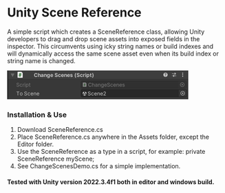 # Unity Scene Reference


A simple script which creates a SceneReference class, allowing Unity developers to drag and drop scene assets into exposed fields in the inspector. This circumvents using icky string names or build indexes and will dynamically access the same scene asset even when its build index or string name is changed.

![alt text](ChangeScenesSetup.png "Title")

### Installation & Use
1. Download SceneReference.cs
2. Place SceneReference.cs anywhere in the Assets folder, except the Editor folder.
3. Use the SceneReference as a type in a script, for example: private SceneReference myScene; 
4. See ChangeScenesDemo.cs for a simple implementation.

#### Tested with Unity version 2022.3.4f1 both in editor and windows build.

